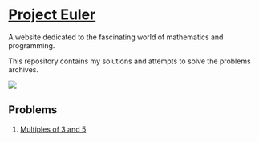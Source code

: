 # [Project Euler](https://projecteuler.net/)

A website dedicated to the fascinating world of mathematics and programming.

This repository contains my solutions and attempts to solve the problems archives.

![](https://projecteuler.net/images/euler_portrait.png)

## Problems

1. [Multiples of 3 and 5](https://github.com/juliantellez/project-euler/tree/master/src/1)
